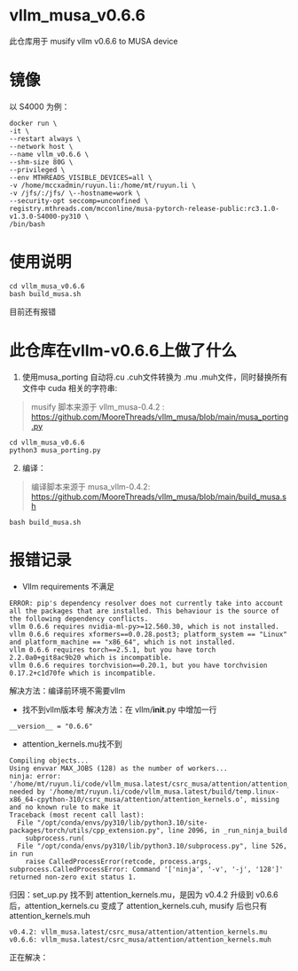 # vllm_musa_v0.6.6
此仓库用于 musify vllm v0.6.6 to MUSA device

# 镜像
以 S4000 为例：
```
docker run \
-it \
--restart always \
--network host \
--name vllm_v0.6.6 \
--shm-size 80G \
--privileged \
--env MTHREADS_VISIBLE_DEVICES=all \
-v /home/mccxadmin/ruyun.li:/home/mt/ruyun.li \
-v /jfs/:/jfs/ \--hostname=work \
--security-opt seccomp=unconfined \
registry.mthreads.com/mcconline/musa-pytorch-release-public:rc3.1.0-v1.3.0-S4000-py310 \
/bin/bash
```
# 使用说明

```
cd vllm_musa_v0.6.6
bash build_musa.sh
```

目前还有报错


# 此仓库在vllm-v0.6.6上做了什么
1. 使用musa_porting 自动将.cu .cuh文件转换为 .mu .muh文件，同时替换所有文件中 cuda 相关的字符串:

> musify 脚本来源于 vllm_musa-0.4.2 : https://github.com/MooreThreads/vllm_musa/blob/main/musa_porting.py

```
cd vllm_musa_v0.6.6
python3 musa_porting.py
```


2. 编译：

> 编译脚本来源于 musa_vllm-0.4.2: https://github.com/MooreThreads/vllm_musa/blob/main/build_musa.sh

```
bash build_musa.sh
```

# 报错记录
* Vllm requirements 不满足
```
ERROR: pip's dependency resolver does not currently take into account all the packages that are installed. This behaviour is the source of the following dependency conflicts.
vllm 0.6.6 requires nvidia-ml-py>=12.560.30, which is not installed.
vllm 0.6.6 requires xformers==0.0.28.post3; platform_system == "Linux" and platform_machine == "x86_64", which is not installed.
vllm 0.6.6 requires torch==2.5.1, but you have torch 2.2.0a0+git8ac9b20 which is incompatible.
vllm 0.6.6 requires torchvision==0.20.1, but you have torchvision 0.17.2+c1d70fe which is incompatible.
```
解决方法：编译前环境不需要vllm

* 找不到vllm版本号
解决方法：在 vllm/__init__.py 中增加一行
```
__version__ = "0.6.6"

```
* attention_kernels.mu找不到
```
Compiling objects...
Using envvar MAX_JOBS (128) as the number of workers...
ninja: error: '/home/mt/ruyun.li/code/vllm_musa.latest/csrc_musa/attention/attention_kernels.mu', needed by '/home/mt/ruyun.li/code/vllm_musa.latest/build/temp.linux-x86_64-cpython-310/csrc_musa/attention/attention_kernels.o', missing and no known rule to make it
Traceback (most recent call last):
  File "/opt/conda/envs/py310/lib/python3.10/site-packages/torch/utils/cpp_extension.py", line 2096, in _run_ninja_build
    subprocess.run(
  File "/opt/conda/envs/py310/lib/python3.10/subprocess.py", line 526, in run
    raise CalledProcessError(retcode, process.args,
subprocess.CalledProcessError: Command '['ninja', '-v', '-j', '128']' returned non-zero exit status 1.
```

归因：set_up.py 找不到 attention_kernels.mu，是因为 v0.4.2 升级到 v0.6.6 后，attention_kernels.cu 变成了 attention_kernels.cuh,  musify 后也只有attention_kernels.muh
```
v0.4.2: vllm_musa.latest/csrc_musa/attention/attention_kernels.mu
v0.6.6: vllm_musa.latest/csrc_musa/attention/attention_kernels.muh
```
正在解决：

